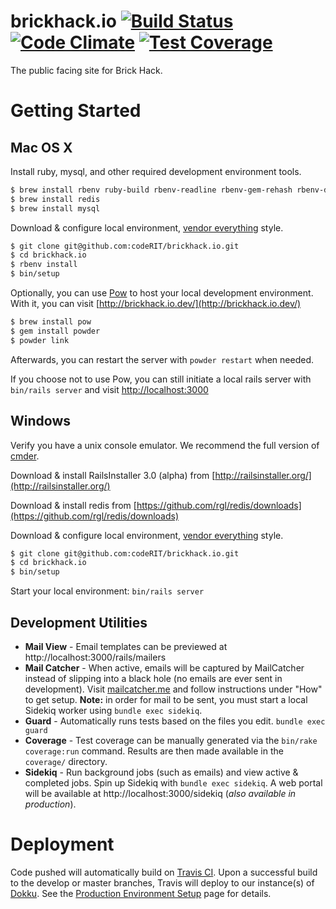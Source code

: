 # brickhack.io  [![Build Status](https://travis-ci.org/codeRIT/brickhack.io.svg?branch=develop)](https://travis-ci.org/codeRIT/brickhack.io) [![Code Climate](https://codeclimate.com/github/codeRIT/brickhack.io/badges/gpa.svg)](https://codeclimate.com/github/codeRIT/brickhack.io) [![Test Coverage](https://codeclimate.com/github/codeRIT/brickhack.io/badges/coverage.svg)](https://codeclimate.com/github/codeRIT/brickhack.io/coverage)

The public facing site for Brick Hack.

# Getting Started

## Mac OS X

Install ruby, mysql, and other required development environment tools.
```bash
$ brew install rbenv ruby-build rbenv-readline rbenv-gem-rehash rbenv-default-gems rbenv-binstubs
$ brew install redis
$ brew install mysql
```

Download & configure local environment, [vendor everything](http://ryan.mcgeary.org/2011/02/09/vendor-everything-still-applies/) style.
```bash
$ git clone git@github.com:codeRIT/brickhack.io.git
$ cd brickhack.io
$ rbenv install
$ bin/setup
```

Optionally, you can use [Pow](http://pow.cx) to host your local development environment. With it, you can visit [http://brickhack.io.dev/](http://brickhack.io.dev/)
```bash
$ brew install pow
$ gem install powder
$ powder link
```
Afterwards, you can restart the server with `powder restart`  when needed.

If you choose not to use Pow, you can still initiate a local rails server with `bin/rails server` and visit [http://localhost:3000](http://localhost:3000)

## Windows

Verify you have a unix console emulator. We recommend the full version of [cmder](http://bliker.github.io/cmder/).

Download & install RailsInstaller 3.0 (alpha) from [http://railsinstaller.org/](http://railsinstaller.org/)

Download & install redis from [https://github.com/rgl/redis/downloads](https://github.com/rgl/redis/downloads)

Download & configure local environment, [vendor everything](http://ryan.mcgeary.org/2011/02/09/vendor-everything-still-applies/) style.
```bash
$ git clone git@github.com:codeRIT/brickhack.io.git
$ cd brickhack.io
$ bin/setup
```

Start your local environment: `bin/rails server`

## Development Utilities

* **Mail View** - Email templates can be previewed at http://localhost:3000/rails/mailers
* **Mail Catcher** - When active, emails will be captured by MailCatcher instead of slipping into a black hole (no emails are ever sent in development). Visit [mailcatcher.me](http://mailcatcher.me/) and follow instructions under "How" to get setup. **Note:** in order for mail to be sent, you must start a local Sidekiq worker using `bundle exec sidekiq`.
* **Guard** - Automatically runs tests based on the files you edit. `bundle exec guard`
* **Coverage** - Test coverage can be manually generated via the `bin/rake coverage:run` command. Results are then made available in the `coverage/` directory.
* **Sidekiq** - Run background jobs (such as emails) and view active & completed jobs. Spin up Sidekiq with `bundle exec sidekiq`. A web portal will be available at http://localhost:3000/sidekiq (*also available in production*).

# Deployment

Code pushed will automatically build on [Travis CI](https://travis-ci.org/codeRIT/brickhack.io). Upon a successful build to the develop or master branches, Travis will deploy to our instance(s) of [Dokku](https://github.com/progrium/dokku). See the [Production Environment Setup](https://github.com/codeRIT/brickhack.io/wiki/Production-Environment-Setup) page for details.
